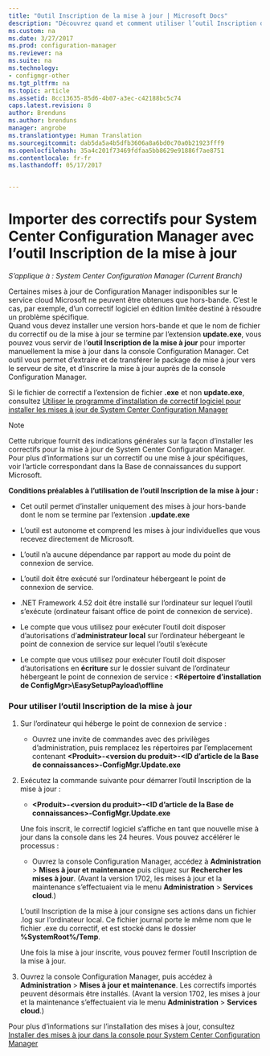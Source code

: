 ```yaml
---
title: "Outil Inscription de la mise à jour | Microsoft Docs"
description: "Découvrez quand et comment utiliser l’outil Inscription de la mise à jour pour importer manuellement une mise à jour dans la console Configuration Manager."
ms.custom: na
ms.date: 3/27/2017
ms.prod: configuration-manager
ms.reviewer: na
ms.suite: na
ms.technology:
- configmgr-other
ms.tgt_pltfrm: na
ms.topic: article
ms.assetid: 8cc13635-85d6-4b07-a3ec-c42188bc5c74
caps.latest.revision: 8
author: Brenduns
ms.author: brenduns
manager: angrobe
ms.translationtype: Human Translation
ms.sourcegitcommit: dab5da5a4b5dfb3606a8a6bd0c70a0b21923fff9
ms.openlocfilehash: 35a4c201f73469fdfaa5bb8629e91886f7ae8751
ms.contentlocale: fr-fr
ms.lasthandoff: 05/17/2017


---
```

# <a name="use-the-update-registration-tool-to-import-hotfixes-to-system-center-configuration-manager"></a>Importer des correctifs pour System Center Configuration Manager avec l’outil Inscription de la mise à jour

*S’applique à : System Center Configuration Manager (Current Branch)*

Certaines mises à jour de Configuration Manager indisponibles sur le service cloud Microsoft ne peuvent être obtenues que hors-bande. C’est le cas, par exemple, d’un correctif logiciel en édition limitée destiné à résoudre un problème spécifique.   
Quand vous devez installer une version hors-bande et que le nom de fichier du correctif ou de la mise à jour se termine par l’extension **update.exe**, vous pouvez vous servir de l’**outil Inscription de la mise à jour** pour importer manuellement la mise à jour dans la console Configuration Manager. Cet outil vous permet d’extraire et de transférer le package de mise à jour vers le serveur de site, et d’inscrire la mise à jour auprès de la console Configuration Manager.  

 Si le fichier de correctif a l’extension de fichier **.exe** et non **update.exe**, consultez [Utiliser le programme d’installation de correctif logiciel pour installer les mises à jour de System Center Configuration Manager](../../../core/servers/manage/use-the-hotfix-installer-to-install-updates.md)  

> [!NOTE]  
>  Cette rubrique fournit des indications générales sur la façon d’installer les correctifs pour la mise à jour de System Center Configuration Manager. Pour plus d’informations sur un correctif ou une mise à jour spécifiques, voir l’article correspondant dans la Base de connaissances du support Microsoft.  

 **Conditions préalables à l’utilisation de l’outil Inscription de la mise à jour :**  

-   Cet outil permet d’installer uniquement des mises à jour hors-bande dont le nom se termine par l’extension **.update.exe**  

-   L’outil est autonome et comprend les mises à jour individuelles que vous recevez directement de Microsoft.  

-   L’outil n’a aucune dépendance par rapport au mode du point de connexion de service.  

-   L’outil doit être exécuté sur l’ordinateur hébergeant le point de connexion de service.  

-   .NET Framework 4.52 doit être installé sur l’ordinateur sur lequel l’outil s’exécute (ordinateur faisant office de point de connexion de service).  

-   Le compte que vous utilisez pour exécuter l’outil doit disposer d’autorisations d’**administrateur local** sur l’ordinateur hébergeant le point de connexion de service sur lequel l’outil s’exécute  

-   Le compte que vous utilisez pour exécuter l’outil doit disposer d’autorisations en **écriture** sur le dossier suivant de l’ordinateur hébergeant le point de connexion de service : **&lt;Répertoire d’installation de ConfigMgr\>\EasySetupPayload\offline**  

### <a name="to-use-the-update-registration-tool"></a>Pour utiliser l’outil Inscription de la mise à jour  

1.  Sur l’ordinateur qui héberge le point de connexion de service :  

    -   Ouvrez une invite de commandes avec des privilèges d’administration, puis remplacez les répertoires par l’emplacement contenant **&lt;Produit\>-&lt;version du produit\>-&lt;ID d’article de la Base de connaissances\>-ConfigMgr.Update.exe**  

2.  Exécutez la commande suivante pour démarrer l’outil Inscription de la mise à jour :  

    -   **&lt;Produit\>-&lt;version du produit\>-&lt;ID d’article de la Base de connaissances\>-ConfigMgr.Update.exe**  

    Une fois inscrit, le correctif logiciel s’affiche en tant que nouvelle mise à jour dans la console dans les 24 heures.  Vous pouvez accélérer le processus :

    - Ouvrez la console Configuration Manager, accédez à **Administration** > **Mises à jour et maintenance** puis cliquez sur **Rechercher les mises à jour**. (Avant la version 1702, les mises à jour et la maintenance s’effectuaient via le menu **Administration** > **Services cloud**.) 

    L’outil Inscription de la mise à jour consigne ses actions dans un fichier .log sur l’ordinateur local. Ce fichier journal porte le même nom que le fichier .exe du correctif, et est stocké dans le dossier **%SystemRoot%/Temp**.  

     Une fois la mise à jour inscrite, vous pouvez fermer l’outil Inscription de la mise à jour.  

3.  Ouvrez la console Configuration Manager, puis accédez à **Administration** > **Mises à jour et maintenance**. Les correctifs importés peuvent désormais être installés. (Avant la version 1702, les mises à jour et la maintenance s’effectuaient via le menu **Administration** > **Services cloud**.)

 Pour plus d’informations sur l’installation des mises à jour, consultez [Installer des mises à jour dans la console pour System Center Configuration Manager](../../../core/servers/manage/install-in-console-updates.md)  

